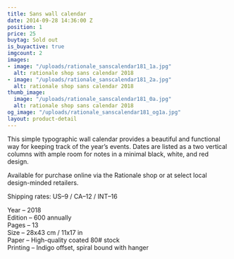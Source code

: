 ```yaml
---
title: Sans wall calendar
date: 2014-09-28 14:36:00 Z
position: 1
price: 25
buytag: Sold out
is_buyactive: true
imgcount: 2
images:
- image: "/uploads/rationale_sanscalendar181_1a.jpg"
  alt: rationale shop sans calendar 2018
- image: "/uploads/rationale_sanscalendar181_2a.jpg"
  alt: rationale shop sans calendar 2018
thumb_image:
  image: "/uploads/rationale_sanscalendar181_0a.jpg"
  alt: rationale shop sans calendar 2018
og_image: "/uploads/rationale_sanscalendar181_og1a.jpg"
layout: product-detail
---
```


This simple typographic wall calendar provides a beautiful and functional way for keeping track of the year’s events. Dates are listed as a two vertical columns with ample room for notes in a minimal black, white, and red design.

Available for purchase online via the Rationale shop or at select local design-minded retailers.

Shipping rates: US–9 / CA–12 / INT–16

Year – 2018 <br>
Edition – 600 annually <br>
Pages – 13 <br>
Size – 28x43 cm / 11x17 in <br>
Paper – High-quality coated 80# stock <br>
Printing – Indigo offset, spiral bound with hanger